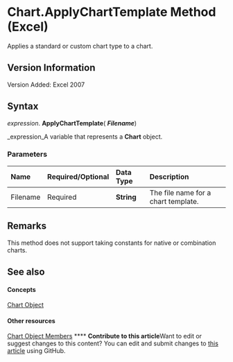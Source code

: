 
# Chart.ApplyChartTemplate Method (Excel)

Applies a standard or custom chart type to a chart.


## Version Information

Version Added: Excel 2007 


## Syntax

 _expression_. **ApplyChartTemplate**( **_Filename_**)

 _expression_A variable that represents a  **Chart** object.


### Parameters



|**Name**|**Required/Optional**|**Data Type**|**Description**|
|:-----|:-----|:-----|:-----|
|Filename|Required| **String**|The file name for a chart template.|

## Remarks

This method does not support taking constants for native or combination charts.


## See also


#### Concepts


 [Chart Object](179c32ce-49bd-6f36-ea12-89fb5443f3ea.md)
#### Other resources


 [Chart Object Members](a3f8ac44-02d6-6f3f-b5e0-23f4bd5d6baf.md)
****   **Contribute to this article**Want to edit or suggest changes to this content? You can edit and submit changes to  [this article](https://github.com/jhershey00/VBA_Excel_Test/OpenXMLCon/articles/b4695f3f-26ac-1e35-7318-0091d9b1f130.md) using GitHub.

